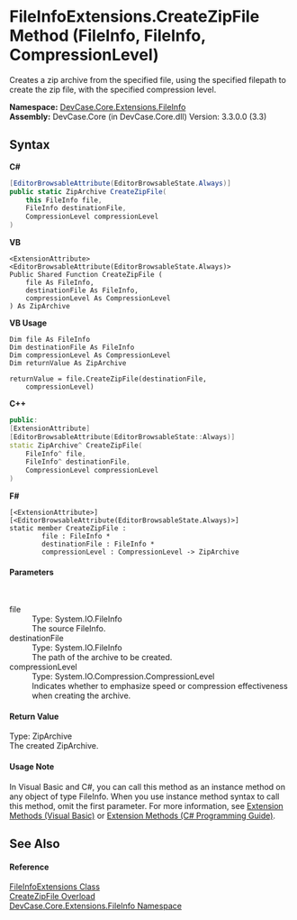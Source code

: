# FileInfoExtensions.CreateZipFile Method (FileInfo, FileInfo, CompressionLevel)
 

Creates a zip archive from the specified file, using the specified filepath to create the zip file, with the specified compression level.

**Namespace:**&nbsp;<a href="N_DevCase_Core_Extensions_FileInfo">DevCase.Core.Extensions.FileInfo</a><br />**Assembly:**&nbsp;DevCase.Core (in DevCase.Core.dll) Version: 3.3.0.0 (3.3)

## Syntax

**C#**<br />
``` C#
[EditorBrowsableAttribute(EditorBrowsableState.Always)]
public static ZipArchive CreateZipFile(
	this FileInfo file,
	FileInfo destinationFile,
	CompressionLevel compressionLevel
)
```

**VB**<br />
``` VB
<ExtensionAttribute>
<EditorBrowsableAttribute(EditorBrowsableState.Always)>
Public Shared Function CreateZipFile ( 
	file As FileInfo,
	destinationFile As FileInfo,
	compressionLevel As CompressionLevel
) As ZipArchive
```

**VB Usage**<br />
``` VB Usage
Dim file As FileInfo
Dim destinationFile As FileInfo
Dim compressionLevel As CompressionLevel
Dim returnValue As ZipArchive

returnValue = file.CreateZipFile(destinationFile, 
	compressionLevel)
```

**C++**<br />
``` C++
public:
[ExtensionAttribute]
[EditorBrowsableAttribute(EditorBrowsableState::Always)]
static ZipArchive^ CreateZipFile(
	FileInfo^ file, 
	FileInfo^ destinationFile, 
	CompressionLevel compressionLevel
)
```

**F#**<br />
``` F#
[<ExtensionAttribute>]
[<EditorBrowsableAttribute(EditorBrowsableState.Always)>]
static member CreateZipFile : 
        file : FileInfo * 
        destinationFile : FileInfo * 
        compressionLevel : CompressionLevel -> ZipArchive 

```


#### Parameters
&nbsp;<dl><dt>file</dt><dd>Type: System.IO.FileInfo<br />The source FileInfo.</dd><dt>destinationFile</dt><dd>Type: System.IO.FileInfo<br />The path of the archive to be created.</dd><dt>compressionLevel</dt><dd>Type: System.IO.Compression.CompressionLevel<br />Indicates whether to emphasize speed or compression effectiveness when creating the archive.</dd></dl>

#### Return Value
Type: ZipArchive<br />The created ZipArchive.

#### Usage Note
In Visual Basic and C#, you can call this method as an instance method on any object of type FileInfo. When you use instance method syntax to call this method, omit the first parameter. For more information, see <a href="https://docs.microsoft.com/dotnet/visual-basic/programming-guide/language-features/procedures/extension-methods">Extension Methods (Visual Basic)</a> or <a href="https://docs.microsoft.com/dotnet/csharp/programming-guide/classes-and-structs/extension-methods">Extension Methods (C# Programming Guide)</a>.

## See Also


#### Reference
<a href="T_DevCase_Core_Extensions_FileInfo_FileInfoExtensions">FileInfoExtensions Class</a><br /><a href="Overload_DevCase_Core_Extensions_FileInfo_FileInfoExtensions_CreateZipFile">CreateZipFile Overload</a><br /><a href="N_DevCase_Core_Extensions_FileInfo">DevCase.Core.Extensions.FileInfo Namespace</a><br />